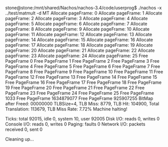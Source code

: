 stone@stone:/mnt/shared/Nachos/nachos-3.4/code/userprog$ ./nachos -x ../test/matmult -d MT
Allocate pageFrame: 0
Allocate pageFrame: 1
Allocate pageFrame: 2
Allocate pageFrame: 3
Allocate pageFrame: 4
Allocate pageFrame: 5
Allocate pageFrame: 6
Allocate pageFrame: 7
Allocate pageFrame: 8
Allocate pageFrame: 9
Allocate pageFrame: 10
Allocate pageFrame: 11
Allocate pageFrame: 12
Allocate pageFrame: 13
Allocate pageFrame: 14
Allocate pageFrame: 15
Allocate pageFrame: 16
Allocate pageFrame: 17
Allocate pageFrame: 18
Allocate pageFrame: 19
Allocate pageFrame: 20
Allocate pageFrame: 21
Allocate pageFrame: 22
Allocate pageFrame: 23
Allocate pageFrame: 24
Allocate pageFrame: 25
Free PageFrame 0
Free PageFrame 1
Free PageFrame 2
Free PageFrame 3
Free PageFrame 4
Free PageFrame 5
Free PageFrame 6
Free PageFrame 7
Free PageFrame 8
Free PageFrame 9
Free PageFrame 10
Free PageFrame 11
Free PageFrame 12
Free PageFrame 13
Free PageFrame 14
Free PageFrame 15
Free PageFrame 16
Free PageFrame 17
Free PageFrame 18
Free PageFrame 19
Free PageFrame 20
Free PageFrame 21
Free PageFrame 22
Free PageFrame 23
Free PageFrame 24
Free PageFrame 25
Free PageFrame 1033
Free PageFrame 1634879077
Free PageFrame 925907255
BitMap after Freed: 00000000
TLBSize=4, TLB Miss: 8779, TLB Hit: 104900, Total Translation: 113679, TLB Miss Rate: 7.72%
Machine halting!

Ticks: total 92015, idle 0, system 10, user 92005
Disk I/O: reads 0, writes 0
Console I/O: reads 0, writes 0
Paging: faults 0
Network I/O: packets received 0, sent 0

Cleaning up...

